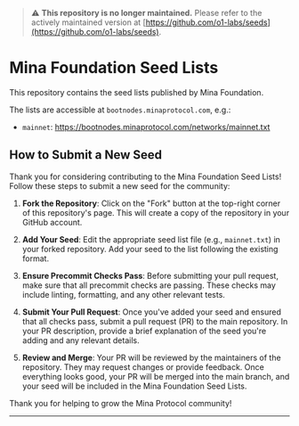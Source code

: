 > ⚠️ **This repository is no longer maintained.**
> Please refer to the actively maintained version at [https://github.com/o1-labs/seeds](https://github.com/o1-labs/seeds).

# Mina Foundation Seed Lists

This repository contains the seed lists published by Mina Foundation.

The lists are accessible at `bootnodes.minaprotocol.com`, e.g.:

- `mainnet`: https://bootnodes.minaprotocol.com/networks/mainnet.txt

## How to Submit a New Seed

Thank you for considering contributing to the Mina Foundation Seed Lists! Follow these steps to submit a new seed for the community:

1. **Fork the Repository**: Click on the "Fork" button at the top-right corner of this repository's page. This will create a copy of the repository in your GitHub account.

2. **Add Your Seed**: Edit the appropriate seed list file (e.g., `mainnet.txt`) in your forked repository. Add your seed to the list following the existing format.

3. **Ensure Precommit Checks Pass**: Before submitting your pull request, make sure that all precommit checks are passing. These checks may include linting, formatting, and any other relevant tests.

4. **Submit Your Pull Request**: Once you've added your seed and ensured that all checks pass, submit a pull request (PR) to the main repository. In your PR description, provide a brief explanation of the seed you're adding and any relevant details.

5. **Review and Merge**: Your PR will be reviewed by the maintainers of the repository. They may request changes or provide feedback. Once everything looks good, your PR will be merged into the main branch, and your seed will be included in the Mina Foundation Seed Lists.

Thank you for helping to grow the Mina Protocol community!

---
